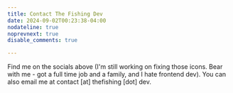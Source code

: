 ```yaml
---
title: Contact The Fishing Dev
date: 2024-09-02T00:23:38-04:00
nodateline: true
noprevnext: true
disable_comments: true

---
```


Find me on the socials above (I'm still working on fixing those icons. Bear with me - got a full time job and a family, and I hate frontend dev). You can also email me at contact [at] thefishing [dot] dev.
